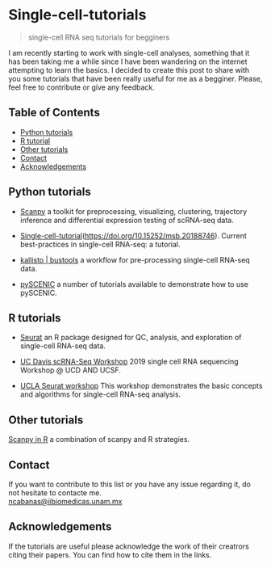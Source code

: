 # Single-cell-tutorials
> single-cell RNA seq tutorials for begginers

I am recently starting to work with single-cell analyses, something that it has been taking me a while since I have been wandering on the internet attempting to learn the basics. I decided to create this post to share with you some tutorials that have been really useful for me as a begginer. Please, feel free to contribute or give any feedback. 


<!-- TABLE OF CONTENTS -->
## Table of Contents

* [Python tutorials](#Python-tutorials)
* [R tutorial](#R-tutorial)
* [Other tutorials](#Other-tutorials)
* [Contact](#Contact)
* [Acknowledgements](#acknowledgements)


## Python tutorials

* [Scanpy](https://scanpy.readthedocs.io/en/stable/#) a toolkit for preprocessing, visualizing, clustering, trajectory inference and differential expression testing of scRNA-seq data.

* [Single-cell-tutorial](https://github.com/theislab/single-cell-tutorial)(https://doi.org/10.15252/msb.20188746). Current best-practices in single-cell RNA-seq: a tutorial.

* [kallisto | bustools](https://www.kallistobus.tools/) a workflow for pre-processing single-cell RNA-seq data.

* [pySCENIC](https://pyscenic.readthedocs.io/en/latest/tutorial.html) a number of tutorials available to demonstrate how to use pySCENIC.


## R tutorials
* [Seurat](https://satijalab.org/seurat/) an R package designed for QC, analysis, and exploration of single-cell RNA-seq data.

* [UC Davis scRNA-Seq Workshop](https://ucdavis-bioinformatics-training.github.io/2019-single-cell-RNA-sequencing-Workshop-UCD_UCSF/) 2019 single cell RNA sequencing Workshop @ UCD AND UCSF.

* [UCLA Seurat workshop](https://qcb.ucla.edu/collaboratory-2/workshops/w20-single-cell-rna-seq/#toggle-id-2) This workshop demonstrates the basic concepts and algorithms for single-cell RNA-seq analysis.



## Other tutorials
[Scanpy in R](https://theislab.github.io/scanpy-in-R/#content) a combination of scanpy and R strategies.


## Contact
If you want to contribute to this list or you have any issue regarding it, do not hesitate to contacte me.                            
ncabanas@iibiomedicas.unam.mx


## Acknowledgements
If the tutorials are useful please acknowledge the work of their creatrors citing their papers.
You can find how to cite them in the links.


